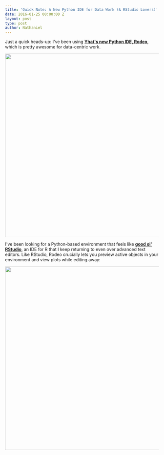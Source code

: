 ```yaml
---
title: 'Quick Note: A New Python IDE for Data Work (& RStudio Lovers)'
date: 2016-01-25 00:00:00 Z
layout: post
type: post
author: Nathaniel
---
```


Just a quick heads-up: I've been using __[Yhat's new Python IDE, Rodeo](https://www.yhat.com/products/rodeo)__, which is pretty awesome for data-centric work. 

<center>
<a href="https://www.yhat.com/products/rodeo">
<img src="{{ site.baseurl }}/assets/rodeo-text-light.png" width="600px">
</a>
</center>


I've been looking for a Python-based environment that feels like __[good ol' RStudio](https://www.rstudio.com)__, an IDE for R that I keep returning to even over advanced text editors. Like RStudio, Rodeo crucially lets you preview active objects in your environment and view plots while editing away:


<center>
<img src="{{ site.baseurl }}/assets/rodeo_screenshot-shortcuts-entire-screen.png" width="600px">
</center>

